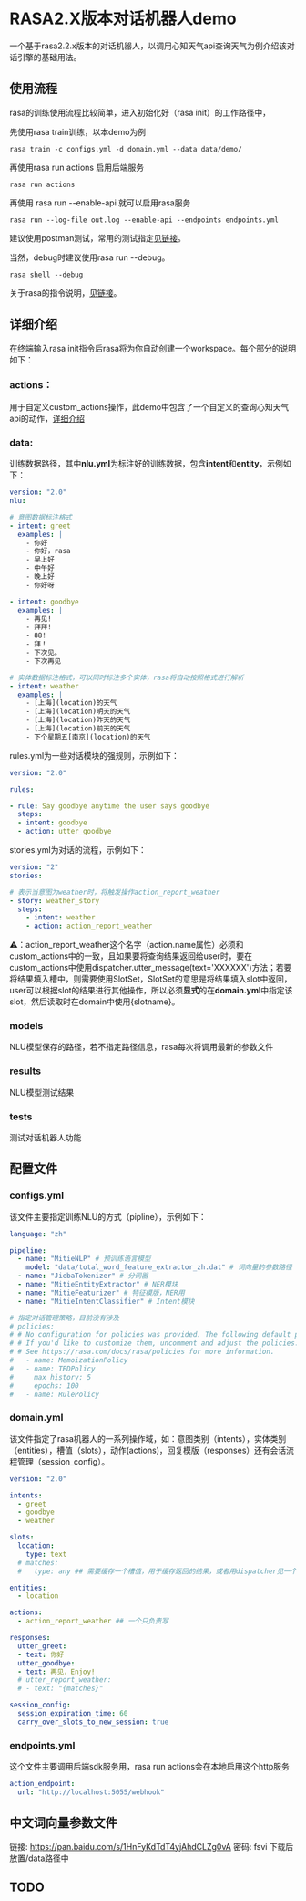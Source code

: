 # RASA2.X版本对话机器人demo

一个基于rasa2.2.x版本的对话机器人，以调用心知天气api查询天气为例介绍该对话引擎的基础用法。

## 使用流程

rasa的训练使用流程比较简单，进入初始化好（rasa init）的工作路径中，

先使用rasa train训练，以本demo为例

```shell
rasa train -c configs.yml -d domain.yml --data data/demo/
```

再使用rasa run actions 启用后端服务

```shell
rasa run actions
```

再使用 rasa run --enable-api 就可以启用rasa服务

```shell
rasa run --log-file out.log --enable-api --endpoints endpoints.yml
```

建议使用postman测试，常用的测试指定[见链接](https://zhuanlan.zhihu.com/p/87747660)。

当然，debug时建议使用rasa run --debug。

```shell
rasa shell --debug
```

关于rasa的指令说明，[见链接](https://rasa.com/docs/rasa/command-line-interface)。

## 详细介绍

在终端输入rasa init指令后rasa将为你自动创建一个workspace。每个部分的说明如下：

### actions：

用于自定义custom_actions操作，此demo中包含了一个自定义的查询心知天气api的动作，[详细介绍](https://rasa.com/docs/action-server/sdk-actions)

### data: 

训练数据路径，其中**nlu.yml**为标注好的训练数据，包含**intent**和**entity**，示例如下：

```yml
version: "2.0"
nlu:

# 意图数据标注格式
- intent: greet
  examples: |
    - 你好
    - 你好，rasa
    - 早上好
    - 中午好
    - 晚上好
    - 你好呀

- intent: goodbye
  examples: |
    - 再见!
    - 拜拜!
    - 88!
    - 拜！
    - 下次见。
    - 下次再见

# 实体数据标注格式，可以同时标注多个实体，rasa将自动按照格式进行解析
- intent: weather
  examples: |
    - [上海](location)的天气 
    - [上海](location)明天的天气
    - [上海](location)昨天的天气
    - [上海](location)前天的天气
    - 下个星期五[南京](location)的天气
```

rules.yml为一些对话模块的强规则，示例如下：

```yml
version: "2.0"

rules:

- rule: Say goodbye anytime the user says goodbye
  steps:
  - intent: goodbye
  - action: utter_goodbye
```

stories.yml为对话的流程，示例如下：

```yml
version: "2"
stories:

# 表示当意图为weather时，将触发操作action_report_weather
- story: weather_story
  steps:
    - intent: weather
    - action: action_report_weather
```

⚠️：action_report_weather这个名字（action.name属性）必须和custom_actions中的一致，且如果要将查询结果返回给user时，要在custom_actions中使用dispatcher.utter_message(text='XXXXXX')方法；若要将结果填入槽中，则需要使用SlotSet，SlotSet的意思是将结果填入slot中返回，user可以根据slot的结果进行其他操作，所以必须**显式**的在**domain.yml**中指定该slot，然后读取时在domain中使用{slotname}。

### models

NLU模型保存的路径，若不指定路径信息，rasa每次将调用最新的参数文件

### results

NLU模型测试结果

### tests

测试对话机器人功能

## 配置文件

### configs.yml

该文件主要指定训练NLU的方式（pipline），示例如下：

```yml
language: "zh"

pipeline:
  - name: "MitieNLP" # 预训练语言模型
    model: "data/total_word_feature_extractor_zh.dat" # 词向量的参数路径
  - name: "JiebaTokenizer" # 分词器
  - name: "MitieEntityExtractor" # NER模块
  - name: "MitieFeaturizer" # 特征模版，NER用
  - name: "MitieIntentClassifier" # Intent模块

# 指定对话管理策略，目前没有涉及
# policies:
# # No configuration for policies was provided. The following default policies were used to train your model.
# # If you'd like to customize them, uncomment and adjust the policies.
# # See https://rasa.com/docs/rasa/policies for more information.
#   - name: MemoizationPolicy
#   - name: TEDPolicy
#     max_history: 5
#     epochs: 100
#   - name: RulePolicy
```

### domain.yml

该文件指定了rasa机器人的一系列操作域，如：意图类别（intents），实体类别（entities），槽值（slots），动作(actions)，回复模版（responses）还有会话流程管理（session_config）。

```yml
version: "2.0"

intents:
  - greet
  - goodbye
  - weather

slots:
  location:
    type: text
  # matches:
  #   type: any ## 需要缓存一个槽值，用于缓存返回的结果，或者用dispatcher见一个队列返回，见 https://github.com/RasaHQ/rasa-demo/blob/master/actions/actions.py

entities:
  - location

actions:
  - action_report_weather ## 一个只负责写

responses:
  utter_greet:
  - text: 你好
  utter_goodbye:
  - text: 再见，Enjoy!
  # utter_report_weather:
  # - text: "{matches}"

session_config:
  session_expiration_time: 60
  carry_over_slots_to_new_session: true
```

### endpoints.yml

这个文件主要调用后端sdk服务用，rasa run actions会在本地启用这个http服务

```yml
action_endpoint:
  url: "http://localhost:5055/webhook"
```

## 中文词向量参数文件

链接: https://pan.baidu.com/s/1HnFyKdTdT4yjAhdCLZg0vA  密码: fsvi
下载后放置/data路径中
## TODO

